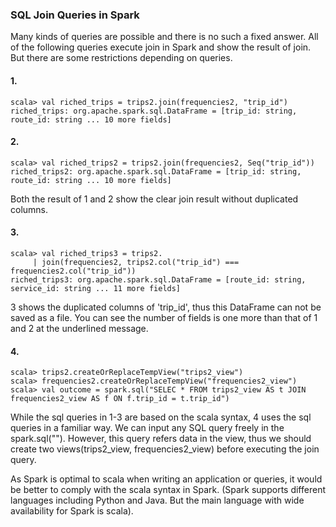 ### SQL Join Queries in Spark

Many kinds of queries are possible and there is no such a fixed answer.
All of the following queries execute join in Spark and show the result of join. But there are some restrictions depending on queries.

#### 1.
```
scala> val riched_trips = trips2.join(frequencies2, "trip_id")
riched_trips: org.apache.spark.sql.DataFrame = [trip_id: string, route_id: string ... 10 more fields]
```
#### 2.
```
scala> val riched_trips2 = trips2.join(frequencies2, Seq("trip_id"))
riched_trips2: org.apache.spark.sql.DataFrame = [trip_id: string, route_id: string ... 10 more fields]
```
Both the result of 1 and 2 show the clear join result without duplicated columns.

#### 3.
```
scala> val riched_trips3 = trips2.
     | join(frequencies2, trips2.col("trip_id") === frequencies2.col("trip_id"))
riched_trips3: org.apache.spark.sql.DataFrame = [route_id: string, service_id: string ... 11 more fields]
```
3 shows the duplicated columns of 'trip_id', thus this DataFrame can not be saved as a file. You can see the number of fields is one more than that of 1 and 2 at the underlined message.

#### 4.
```
scala> trips2.createOrReplaceTempView("trips2_view")
scala> frequencies2.createOrReplaceTempView("frequencies2_view")
scala> val outcome = spark.sql("SELEC * FROM trips2_view AS t JOIN frequencies2_view AS f ON f.trip_id = t.trip_id")
```
While the sql queries in 1-3 are based on the scala syntax, 4 uses the sql queries in a familiar way. We can input any SQL query freely in the spark.sql(""). However, this query refers data in the view, thus we should create two views(trips2_view, frequencies2_view) before executing the join query.

As Spark is optimal to scala when writing an application or queries, it would be better to comply with the scala syntax in Spark.
(Spark supports different languages including Python and Java. But the main language with wide availability for Spark is scala).
